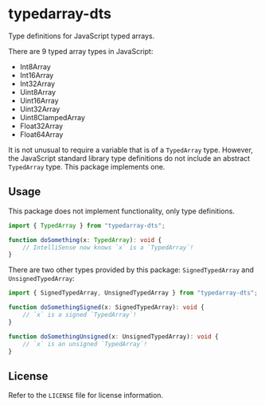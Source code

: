 # typedarray-dts

Type definitions for JavaScript typed arrays.

There are 9 typed array types in JavaScript:

- Int8Array
- Int16Array
- Int32Array
- Uint8Array
- Uint16Array
- Uint32Array
- Uint8ClampedArray
- Float32Array
- Float64Array

It is not unusual to require a variable that is of a `TypedArray` type. However,
the JavaScript standard library type definitions do not include an abstract
`TypedArray` type. This package implements one.

## Usage

This package does not implement functionality, only type definitions.

```ts
import { TypedArray } from "typedarray-dts";

function doSomething(x: TypedArray): void {
    // IntelliSense now knows `x` is a `TypedArray`!
}
```

There are two other types provided by this package: `SignedTypedArray` and
`UnsignedTypedArray`:

```ts
import { SignedTypedArray, UnsignedTypedArray } from "typedarray-dts";

function doSomethingSigned(x: SignedTypedArray): void {
    // `x` is a signed `TypedArray`!
}

function doSomethingUnsigned(x: UnsignedTypedArray): void {
    // `x` is an unsigned `TypedArray`!
}
```

## License

Refer to the `LICENSE` file for license information.
